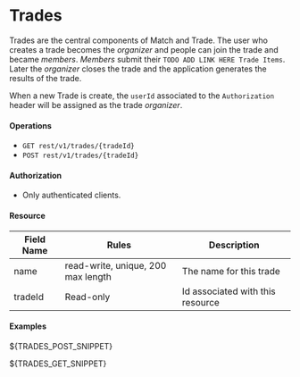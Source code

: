 Trades
======
Trades are the central components of Match and Trade. The user who creates a trade becomes the _organizer_ and people can join the trade and became _members_. _Members_ submit their `TODO ADD LINK HERE Trade Items`. Later the _organizer_ closes the trade and the application generates the results of the trade.

When a new Trade is create, the `userId` associated to the `Authorization` header will be assigned as the trade _organizer_. 

#### Operations
* `GET rest/v1/trades/{tradeId}`
* `POST rest/v1/trades/{tradeId}`

#### Authorization
* Only authenticated clients.

#### Resource
| Field Name | Rules | Description |
| ---------- | ----- | ----------- |
name | read-write, unique, 200 max length | The name for this trade
tradeId | Read-only | Id associated with this resource

#### Examples
${TRADES_POST_SNIPPET}

${TRADES_GET_SNIPPET}
